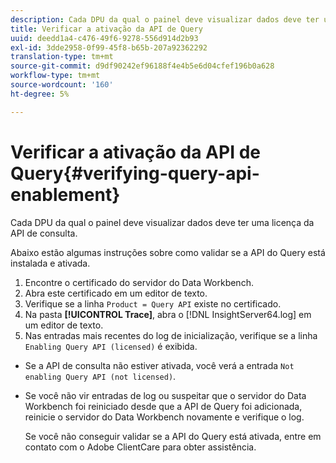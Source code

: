 ```yaml
---
description: Cada DPU da qual o painel deve visualizar dados deve ter uma licença da API de consulta.
title: Verificar a ativação da API de Query
uuid: deedd1a4-c476-49f6-9278-556d914d2b93
exl-id: 3dde2958-0f99-45f8-b65b-207a92362292
translation-type: tm+mt
source-git-commit: d9df90242ef96188f4e4b5e6d04cfef196b0a628
workflow-type: tm+mt
source-wordcount: '160'
ht-degree: 5%

---
```


# Verificar a ativação da API de Query{#verifying-query-api-enablement}

Cada DPU da qual o painel deve visualizar dados deve ter uma licença da API de consulta.

Abaixo estão algumas instruções sobre como validar se a API do Query está instalada e ativada.

1. Encontre o certificado do servidor do Data Workbench.
1. Abra este certificado em um editor de texto.
1. Verifique se a linha `Product = Query API` existe no certificado.
1. Na pasta **[!UICONTROL Trace]**, abra o [!DNL InsightServer64.log] em um editor de texto.
1. Nas entradas mais recentes do log de inicialização, verifique se a linha `Enabling Query API (licensed)` é exibida.

* Se a API de consulta não estiver ativada, você verá a entrada `Not enabling Query API (not licensed)`.
* Se você não vir entradas de log ou suspeitar que o servidor do Data Workbench foi reiniciado desde que a API de Query foi adicionada, reinicie o servidor do Data Workbench novamente e verifique o log.

   Se você não conseguir validar se a API do Query está ativada, entre em contato com o Adobe ClientCare para obter assistência.
